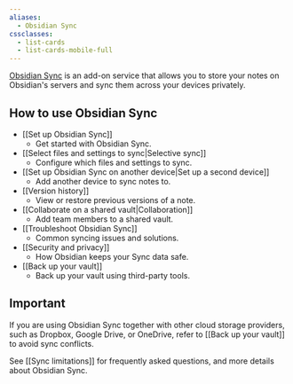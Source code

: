 ```yaml
---
aliases:
  - Obsidian Sync
cssclasses:
  - list-cards
  - list-cards-mobile-full
---
```


[Obsidian Sync](https://obsidian.md/sync) is an add-on service that allows you to store your notes on Obsidian's servers and sync them across your devices privately.

## How to use Obsidian Sync

- [[Set up Obsidian Sync]]
	- Get started with Obsidian Sync.
- [[Select files and settings to sync|Selective sync]]
	- Configure which files and settings to sync.
- [[Set up Obsidian Sync on another device|Set up a second device]]
	- Add another device to sync notes to.
- [[Version history]]
	- View or restore previous versions of a note.
- [[Collaborate on a shared vault|Collaboration]]
	- Add team members to a shared vault.
- [[Troubleshoot Obsidian Sync]]
	- Common syncing issues and solutions.
- [[Security and privacy]]
	- How Obsidian keeps your Sync data safe.
- [[Back up your vault]]
	- Back up your vault using third-party tools.

## Important

If you are using Obsidian Sync together with other cloud storage providers, such as Dropbox, Google Drive, or OneDrive, refer to [[Back up your vault]] to avoid sync conflicts.

See [[Sync limitations]] for frequently asked questions, and more details about Obsidian Sync.
 